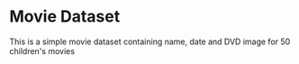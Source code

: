 # Movie Dataset

This is a simple movie dataset containing name, date and DVD image for 50 children's movies
